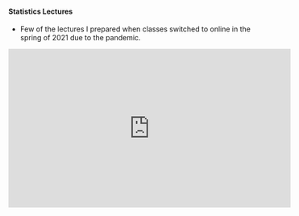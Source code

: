 
#### Statistics Lectures
* Few of the lectures I prepared when classes switched to online in the spring of 2021 due to the pandemic.

<iframe width="560" height="315" src="https://www.youtube.com/embed/QrbdBnbgTEo" title="YouTube video player" frameborder="0" allow="accelerometer; autoplay; clipboard-write; encrypted-media; gyroscope; picture-in-picture" allowfullscreen></iframe>
